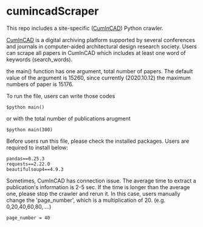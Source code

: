 # cumincadScraper
This repo includes a site-specific ([CumInCAD](http://papers.cumincad.org/)) Python crawler.

[CumInCAD](http://papers.cumincad.org/) is a digital archiving platform supported by several conferences and journals in computer-aided architectural design research society.
Users can scrape all papers in CumInCAD which includes at least one word of keywords (search_words).

the main() function has one argument, total number of papers.
The default value of the argument is 15260, since currently (2020.10.12) the maximum numbers of paper is 15176.

To run the file, users can write those codes

```
$python main()
```

or
with the total number of publications arugment

```
$python main(300)
```



Before users run this file, please check the installed packages.
Users are required to install below:

```
pandas==0.25.3
requests==2.22.0
beautifulsoup4==4.9.3
```

Sometimes, CumInCAD has connection issue. The average time to extract a publication's information is 2-5 sec.
If the time is longer than the average one, please stop the crawler and rerun it.
In this case, users manually change the 'page_number', which is a multiplication of 20. (e.g. 0,20,40,60,80, ...)
```
page_number = 40
```
